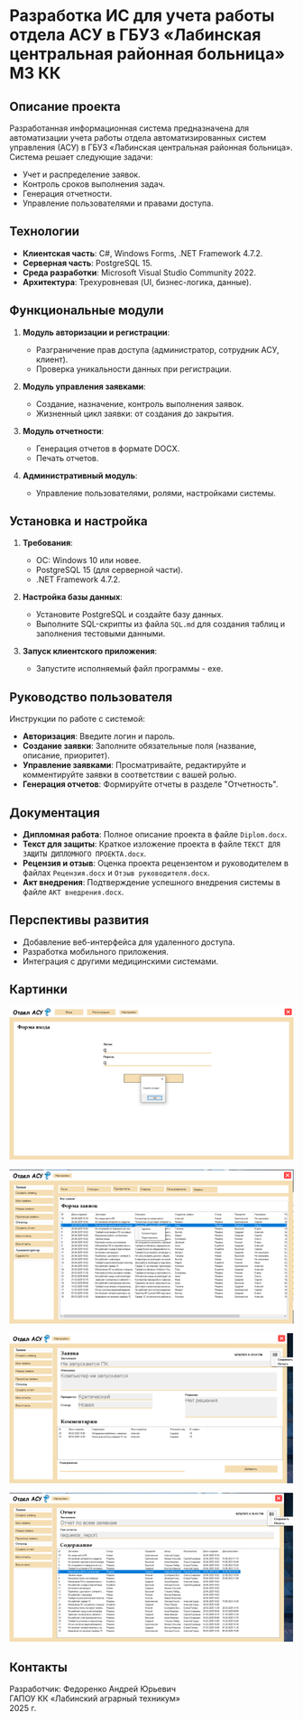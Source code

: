 # Разработка ИС для учета работы отдела АСУ в ГБУЗ «Лабинская центральная районная больница» МЗ КК

## Описание проекта

Разработанная информационная система предназначена для автоматизации учета работы отдела автоматизированных систем управления (АСУ) в ГБУЗ «Лабинская центральная районная больница». Система решает следующие задачи:

- Учет и распределение заявок.
- Контроль сроков выполнения задач.
- Генерация отчетности.
- Управление пользователями и правами доступа.

## Технологии

- **Клиентская часть**: C#, Windows Forms, .NET Framework 4.7.2.
- **Серверная часть**: PostgreSQL 15.
- **Среда разработки**: Microsoft Visual Studio Community 2022.
- **Архитектура**: Трехуровневая (UI, бизнес-логика, данные).

## Функциональные модули

1. **Модуль авторизации и регистрации**:

   - Разграничение прав доступа (администратор, сотрудник АСУ, клиент).
   - Проверка уникальности данных при регистрации.

2. **Модуль управления заявками**:

   - Создание, назначение, контроль выполнения заявок.
   - Жизненный цикл заявки: от создания до закрытия.

3. **Модуль отчетности**:

   - Генерация отчетов в формате DOCX.
   - Печать отчетов.

4. **Административный модуль**:
   - Управление пользователями, ролями, настройками системы.

## Установка и настройка

1. **Требования**:

   - ОС: Windows 10 или новее.
   - PostgreSQL 15 (для серверной части).
   - .NET Framework 4.7.2.

2. **Настройка базы данных**:

   - Установите PostgreSQL и создайте базу данных.
   - Выполните SQL-скрипты из файла `SQL.md` для создания таблиц и заполнения тестовыми данными.

3. **Запуск клиентского приложения**:
   - Запустите исполняемый файл программы - exe.

## Руководство пользователя

Инструкции по работе с системой:

- **Авторизация**: Введите логин и пароль.
- **Создание заявки**: Заполните обязательные поля (название, описание, приоритет).
- **Управление заявками**: Просматривайте, редактируйте и комментируйте заявки в соответствии с вашей ролью.
- **Генерация отчетов**: Формируйте отчеты в разделе "Отчетность".

## Документация

- **Дипломная работа**: Полное описание проекта в файле `Diplom.docx`.
- **Текст для защиты**: Краткое изложение проекта в файле `ТЕКСТ ДЛЯ ЗАЩИТЫ ДИПЛОМНОГО ПРОЕКТА.docx`.
- **Рецензия и отзыв**: Оценка проекта рецензентом и руководителем в файлах `Рецензия.docx` и `Отзыв руководителя.docx`.
- **Акт внедрения**: Подтверждение успешного внедрения системы в файле `АКТ внедрения.docx`.

## Перспективы развития

- Добавление веб-интерфейса для удаленного доступа.
- Разработка мобильного приложения.
- Интеграция с другими медицинскими системами.

## Картинки

![Game Screenshot](./assets/sign-in.png)

![Game Screenshot](./assets/tickets.png)

![Game Screenshot](./assets/ticket.png)

![Game Screenshot](./assets/report.png)

## Контакты

Разработчик: Федоренко Андрей Юрьевич  
ГАПОУ КК «Лабинский аграрный техникум»  
2025 г.
